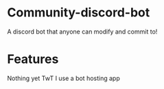 # Community-discord-bot
A discord bot that anyone can modify and commit to!

# Features
Nothing yet TwT I use a bot hosting app
